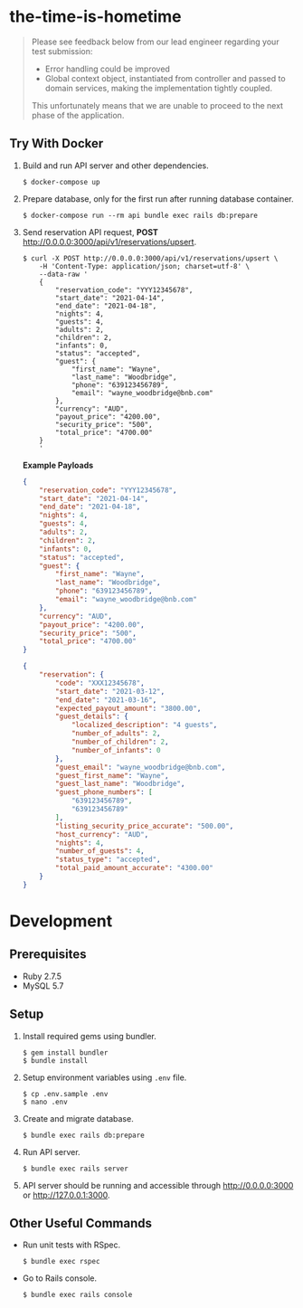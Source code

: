 # the-time-is-hometime

> Please see feedback below from our lead engineer regarding your test submission:
> 
> - Error handling could be improved
> - Global context object, instantiated from controller and passed to domain services, making the implementation tightly coupled.
> 
> This unfortunately means that we are unable to proceed to the next phase of the application.

## Try With Docker

1. Build and run API server and other dependencies.
    ```shell
    $ docker-compose up
    ```

2. Prepare database, only for the first run after running database container.
    ```shell
    $ docker-compose run --rm api bundle exec rails db:prepare
    ```

3. Send reservation API request, **POST** http://0.0.0.0:3000/api/v1/reservations/upsert.
    ```
    $ curl -X POST http://0.0.0.0:3000/api/v1/reservations/upsert \
        -H 'Content-Type: application/json; charset=utf-8' \
        --data-raw '
        {
            "reservation_code": "YYY12345678",
            "start_date": "2021-04-14",
            "end_date": "2021-04-18",
            "nights": 4,
            "guests": 4,
            "adults": 2,
            "children": 2,
            "infants": 0,
            "status": "accepted",
            "guest": {
                "first_name": "Wayne",
                "last_name": "Woodbridge",
                "phone": "639123456789",
                "email": "wayne_woodbridge@bnb.com"
            },
            "currency": "AUD",
            "payout_price": "4200.00",
            "security_price": "500",
            "total_price": "4700.00"
        }
        '
    ```

    **Example Payloads**

    ```json
    {
        "reservation_code": "YYY12345678",
        "start_date": "2021-04-14",
        "end_date": "2021-04-18",
        "nights": 4,
        "guests": 4,
        "adults": 2,
        "children": 2,
        "infants": 0,
        "status": "accepted",
        "guest": {
            "first_name": "Wayne",
            "last_name": "Woodbridge",
            "phone": "639123456789",
            "email": "wayne_woodbridge@bnb.com"
        },
        "currency": "AUD",
        "payout_price": "4200.00",
        "security_price": "500",
        "total_price": "4700.00"
    }
    ```

    ```json
    {
        "reservation": {
            "code": "XXX12345678",
            "start_date": "2021-03-12",
            "end_date": "2021-03-16",
            "expected_payout_amount": "3800.00",
            "guest_details": {
                "localized_description": "4 guests",
                "number_of_adults": 2,
                "number_of_children": 2,
                "number_of_infants": 0
            },
            "guest_email": "wayne_woodbridge@bnb.com",
            "guest_first_name": "Wayne",
            "guest_last_name": "Woodbridge",
            "guest_phone_numbers": [
                "639123456789",
                "639123456789"
            ],
            "listing_security_price_accurate": "500.00",
            "host_currency": "AUD",
            "nights": 4,
            "number_of_guests": 4,
            "status_type": "accepted",
            "total_paid_amount_accurate": "4300.00"
        }
    }
    ```

# Development

## Prerequisites

- Ruby 2.7.5
- MySQL 5.7

## Setup

1. Install required gems using bundler.
    ```shell
    $ gem install bundler
    $ bundle install
    ```

2. Setup environment variables using `.env` file.
    ```shell
    $ cp .env.sample .env
    $ nano .env
    ```

3. Create and migrate database.
    ```shell
    $ bundle exec rails db:prepare
    ```

4. Run API server.
    ```shell
    $ bundle exec rails server
    ```

5. API server should be running and accessible through http://0.0.0.0:3000 or http://127.0.0.1:3000.

## Other Useful Commands

- Run unit tests with RSpec.
    ```shell
    $ bundle exec rspec
    ```

- Go to Rails console.
    ```shell
    $ bundle exec rails console
    ```
